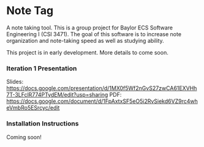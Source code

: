 # Note Tag

A note taking tool.
This is a group project for Baylor ECS Software Engineering I (CSI 3471). 
The goal of this software is to increase note organization and note-taking speed as well as studying ability.

This project is in early development. More details to come soon.

### Iteration 1 Presentation

Slides: https://docs.google.com/presentation/d/1MX0f5Wf2nGvS27zwCA61EXVHh7T-3LFclR774PTydEM/edit?usp=sharing
PDF:    https://docs.google.com/document/d/1FpAxtxSF5eO5i2RvSiekd6VZ9rc4wheVmbRo5ESrcyc/edit

### Installation Instructions

Coming soon!
